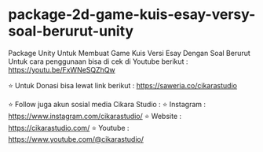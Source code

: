 # package-2d-game-kuis-esay-versy-soal-berurut-unity
Package Unity Untuk Membuat Game Kuis Versi Esay Dengan Soal Berurut
Untuk cara penggunaan bisa di cek di Youtube berikut : https://youtu.be/FxWNeSQZhQw

⭐ Untuk Donasi bisa lewat link berikut : 
https://saweria.co/cikarastudio

⭐ Follow juga akun sosial media Cikara Studio : 
⭐ Instagram   : https://www.instagram.com/cikarastudio/
⭐ Website     : https://cikarastudio.com/
⭐ Youtube     : https://www.youtube.com/@cikarastudio/

